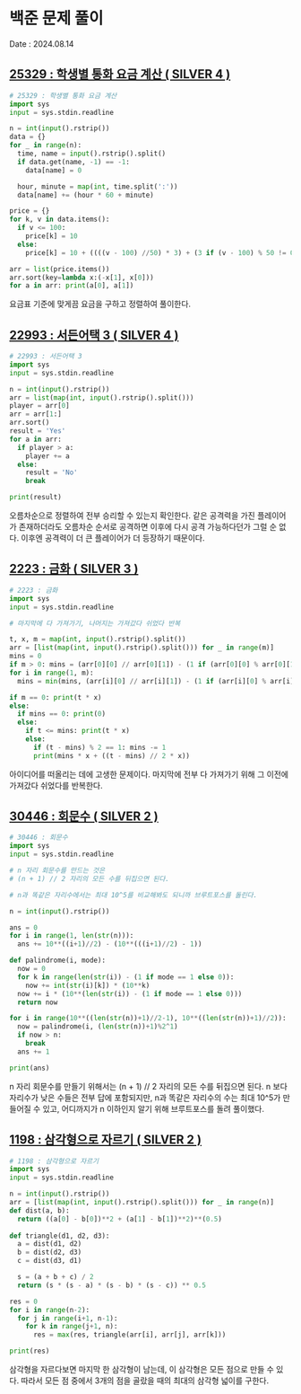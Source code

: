 # 백준 문제 풀이
Date : 2024.08.14

## [25329 : 학생별 통화 요금 계산 ( SILVER 4 )](https://www.acmicpc.net/problem/25329)
```py
# 25329 : 학생별 통화 요금 계산
import sys
input = sys.stdin.readline

n = int(input().rstrip())
data = {}
for _ in range(n):
  time, name = input().rstrip().split()
  if data.get(name, -1) == -1:
    data[name] = 0

  hour, minute = map(int, time.split(':'))
  data[name] += (hour * 60 + minute)

price = {}
for k, v in data.items():
  if v <= 100:
    price[k] = 10
  else:
    price[k] = 10 + ((((v - 100) //50) * 3) + (3 if (v - 100) % 50 != 0 else 0))

arr = list(price.items())
arr.sort(key=lambda x:(-x[1], x[0]))
for a in arr: print(a[0], a[1])
```

요금표 기준에 맞게끔 요금을 구하고 정렬하여 풀이한다.

## [22993 : 서든어택 3 ( SILVER 4 )](https://www.acmicpc.net/problem/22993)
```py
# 22993 : 서든어택 3
import sys
input = sys.stdin.readline

n = int(input().rstrip())
arr = list(map(int, input().rstrip().split()))
player = arr[0]
arr = arr[1:]
arr.sort()
result = 'Yes'
for a in arr:
  if player > a:
    player += a
  else:
    result = 'No'
    break

print(result)
```

오름차순으로 정렬하여 전부 승리할 수 있는지 확인한다. 같은 공격력을 가진 플레이어가 존재하더라도 오름차순 순서로 공격하면 이후에 다시 공격 가능하다던가 그럴 순 없다. 이후엔 공격력이 더 큰 플레이어가 더 등장하기 때문이다.

## [2223 : 금화 ( SILVER 3 )](https://www.acmicpc.net/problem/2223)
```py
# 2223 : 금화
import sys
input = sys.stdin.readline

# 마지막에 다 가져가기, 나머지는 가져갔다 쉬었다 반복

t, x, m = map(int, input().rstrip().split())
arr = [list(map(int, input().rstrip().split())) for _ in range(m)]
mins = 0
if m > 0: mins = (arr[0][0] // arr[0][1]) - (1 if (arr[0][0] % arr[0][1]) == 0 else 0)
for i in range(1, m):
  mins = min(mins, (arr[i][0] // arr[i][1]) - (1 if (arr[i][0] % arr[i][1]) == 0 else 0))

if m == 0: print(t * x)
else:
  if mins == 0: print(0)
  else:
    if t <= mins: print(t * x)
    else:
      if (t - mins) % 2 == 1: mins -= 1
      print(mins * x + ((t - mins) // 2 * x))
```

아이디어를 떠올리는 데에 고생한 문제이다. 마지막에 전부 다 가져가기 위해 그 이전에 가져갔다 쉬었다를 반복한다.

## [30446 : 회문수 ( SILVER 2 )](https://www.acmicpc.net/problem/30446)
```py
# 30446 : 회문수
import sys
input = sys.stdin.readline

# n 자리 회문수를 만드는 것은
# (n + 1) // 2 자리의 모든 수를 뒤집으면 된다.

# n과 똑같은 자리수에서는 최대 10^5를 비교해봐도 되니까 브루트포스를 돌린다.

n = int(input().rstrip())

ans = 0
for i in range(1, len(str(n))):
  ans += 10**((i+1)//2) - (10**(((i+1)//2) - 1))

def palindrome(i, mode):
  now = 0
  for k in range(len(str(i)) - (1 if mode == 1 else 0)):
    now += int(str(i)[k]) * (10**k)
  now += i * (10**(len(str(i)) - (1 if mode == 1 else 0)))
  return now

for i in range(10**((len(str(n))+1)//2-1), 10**((len(str(n))+1)//2)):
  now = palindrome(i, (len(str(n))+1)%2^1)
  if now > n:
    break
  ans += 1

print(ans)
```

n 자리 회문수를 만들기 위해서는 (n + 1) // 2 자리의 모든 수를 뒤집으면 된다. n 보다 자리수가 낮은 수들은 전부 답에 포함되지만, n과 똑같은 자리수의 수는 최대 10^5가 만들어질 수 있고, 어디까지가 n 이하인지 알기 위해 브루트포스를 돌려 풀이했다.

## [1198 : 삼각형으로 자르기 ( SILVER 2 )](https://www.acmicpc.net/problem/1198)
```py
# 1198 : 삼각형으로 자르기
import sys
input = sys.stdin.readline 

n = int(input().rstrip())
arr = [list(map(int, input().rstrip().split())) for _ in range(n)]
def dist(a, b):
  return ((a[0] - b[0])**2 + (a[1] - b[1])**2)**(0.5)
  
def triangle(d1, d2, d3):
  a = dist(d1, d2)
  b = dist(d2, d3)
  c = dist(d3, d1)

  s = (a + b + c) / 2
  return (s * (s - a) * (s - b) * (s - c)) ** 0.5

res = 0
for i in range(n-2):
  for j in range(i+1, n-1):
    for k in range(j+1, n):
      res = max(res, triangle(arr[i], arr[j], arr[k]))

print(res)
```

삼각형을 자르다보면 마지막 한 삼각형이 남는데, 이 삼각형은 모든 점으로 만들 수 있다. 따라서 모든 점 중에서 3개의 점을 골랐을 때의 최대의 삼각형 넓이를 구한다.
